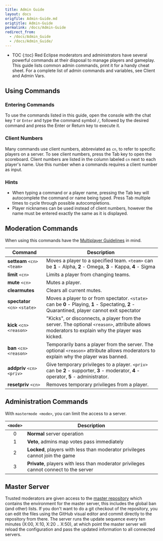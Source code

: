 ```yaml
---
title: Admin Guide
layout: docs
origfile: Admin-Guide.md
origtitle: Admin-Guide
permalink: /docs/Admin-Guide
redirect_from:
  - /docs/Admin_Guide
  - /docs/Admin_Guide/
---
```

* TOC
{:toc}
Red Eclipse moderators and administrators have several powerful commands at their disposal to manage players and gameplay. This guide lists common admin commands, print it for a handy cheat sheet. For a complete list of admin commands and variables, see Client and Admin Vars.

## Using Commands
### Entering Commands
To use the commands listed in this guide, open the console with the chat key `T` or `Enter` and type the command symbol `/`, followed by the desired command and press the Enter or Return key to execute it.

### Client Numbers
Many commands use client numbers, abbreviated as `cn`, to refer to specific players on a server. To see client numbers, press the Tab key to open the scoreboard. Client numbers are listed in the column labeled `cn` next to each player's name. Use this number when a commands requires a client number as input.

### Hints
- When typing a command or a player name, pressing the Tab key will autocomplete the command or name being typed. Press Tab multiple times to cycle through possible autocompletions.
- Player nicknames can be used instead of client numbers, however the name must be entered exactly the same as it is displayed.

## Moderation Commands
When using this commands have the [Multiplayer Guidelines](https://github.com/red-eclipse/base/blob/master/doc/guidelines.txt) in mind.

| Command                        | Description                                                                                                                                   |
|--------------------------------|-----------------------------------------------------------------------------------------------------------------------------------------------|
| **setteam** `<cn>` `<team>`    | Moves a player to a specified team. `<team>` can be **1** - Alpha, **2** - Omega, **3** - Kappa, **4** - Sigma                                |
| **limit** `<cn>`               | Limits a player from changing teams.                                                                                                          |
| **mute** `<cn>`                | Mutes a player.                                                                                                                               |
| **clearmutes**                 | Clears all current mutes.                                                                                                                     |
| **spectator** `<cn>` `<state>` | Moves a player to or from spectator. `<state>` can be **0** - Playing, **1** - Spectating, **2** - Quarantined, player cannot exit spectator  |
| **kick** `<cn>` `<reason>`     | "Kicks", or disconnects, a player from the server. The optional `<reason>`, attribute allows moderators to explain why the player was kicked. |
| **ban** `<cn>` `<reason>`      | Temporarily bans a player from the server. The optional `<reason>` attribute allows moderators to explain why the player was banned.          |
| **addpriv** `<cn>` `<priv>`    | Give temporary privileges to a player. `<priv>`  can be **2** - supporter, **3** - moderator, **4** - operator, **5** - administrator.        |
| **resetpriv** `<cn>`           | Removes temporary privileges from a player.                                                                                                   |

## Administration Commands
With `mastermode <mode>`, you can limit the access to a server.

| `<mode>` | Description                                                                           |
|:--------:|---------------------------------------------------------------------------------------|
| 0        | **Normal** server operation                                                           |
| 1        | **Veto**, admins map votes pass immediately                                           |
| 2        | **Locked**, players with less than moderator privileges cannot join the game          |
| 3        | **Private**, players with less than moderator privileges cannot connect to the server |

## Master Server
Trusted moderators are given access to the [master repository](http://github.com/red-eclipse/master) which contains the environment for the master server, this includes the global ban (and other) lists. If you don't want to do a git checkout of the repository, you can edit the files using the GitHub visual editor and commit directly to the repository from there. The server runs the update sequence every ten minutes (X:00, X:10, X:20 .. X:50), at which point the master server will reload the configuration and pass the updated information to all connected servers. 